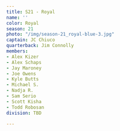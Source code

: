 ```yaml
---
title: S21 - Royal
name: ''
color: Royal
season: 21
photo: "/img/season-21_royal-blue-3.jpg"
captain: JC Chiuco
quarterback: Jim Connolly
members:
- Alex Kizer
- Alex Schaps
- Jay Maroney
- Joe Owens
- Kyle Butts
- Michael S.
- Nadja R.
- Sam Serio
- Scott Kisha
- Todd Robosan
division: TBD

---
```

